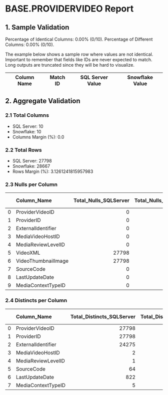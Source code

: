 # BASE.PROVIDERVIDEO Report

## 1. Sample Validation

Percentage of Identical Columns: 0.00% (0/10).
Percentage of Different Columns: 0.00% (0/10).

The example below shows a sample row where values are not identical. Important to remember that fields like IDs are never expected to match. Long outputs are truncated since they will be hard to visualize.

| Column Name   | Match ID   | SQL Server Value   | Snowflake Value   |
|---------------|------------|--------------------|-------------------|

## 2. Aggregate Validation

### 2.1 Total Columns
- SQL Server: 10
- Snowflake: 10
- Columns Margin (%): 0.0

### 2.2 Total Rows
- SQL Server: 27798
- Snowflake: 28667
- Rows Margin (%): 3.1261241815957983

### 2.3 Nulls per Column
|    | Column_Name         |   Total_Nulls_SQLServer |   Total_Nulls_Snowflake |   Margin (%) |
|---:|:--------------------|------------------------:|------------------------:|-------------:|
|  0 | ProviderVideoID     |                       0 |                       0 |          0   |
|  1 | ProviderID          |                       0 |                       0 |          0   |
|  2 | ExternalIdentifier  |                       0 |                       0 |          0   |
|  3 | MediaVideoHostID    |                       0 |                       0 |          0   |
|  4 | MediaReviewLevelID  |                       0 |                       0 |          0   |
|  5 | VideoXML            |                   27798 |                   28667 |          3.1 |
|  6 | VideoThumbnailImage |                   27798 |                   28667 |          3.1 |
|  7 | SourceCode          |                       0 |                       0 |          0   |
|  8 | LastUpdateDate      |                       0 |                       0 |          0   |
|  9 | MediaContextTypeID  |                       0 |                       0 |          0   |

### 2.4 Distincts per Column
|    | Column_Name        |   Total_Distincts_SQLServer |   Total_Distincts_Snowflake |   Margin (%) |
|---:|:-------------------|----------------------------:|----------------------------:|-------------:|
|  0 | ProviderVideoID    |                       27798 |                       28667 |          3.1 |
|  1 | ProviderID         |                       27798 |                       28667 |          3.1 |
|  2 | ExternalIdentifier |                       24275 |                       24184 |          0.4 |
|  3 | MediaVideoHostID   |                           2 |                           2 |          0   |
|  4 | MediaReviewLevelID |                           1 |                           1 |          0   |
|  5 | SourceCode         |                          64 |                          60 |          6.2 |
|  6 | LastUpdateDate     |                         822 |                         804 |          2.2 |
|  7 | MediaContextTypeID |                           5 |                           5 |          0   |